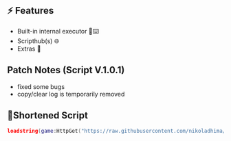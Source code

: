## ⚡ Features

- Built-in internal executor 📜⌨️
- Scripthub(s) 🌐
- Extras 👀

## Patch Notes (Script V.1.0.1)
- fixed some bugs
- copy/clear log is temporarily removed

## 🔌Shortened Script
```lua
loadstring(game:HttpGet("https://raw.githubusercontent.com/nikoladhima/Internal-executor-UI/refs/heads/main/Internal-executor-UI"))()
```
<br/>
